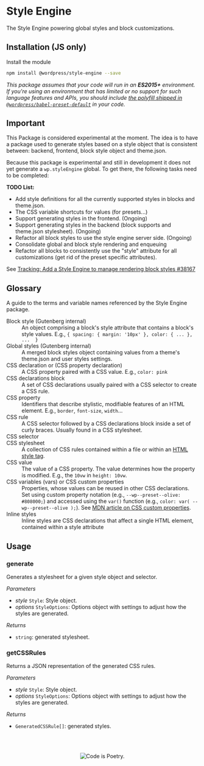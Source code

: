 # Style Engine

The Style Engine powering global styles and block customizations.

## Installation (JS only)

Install the module

```bash
npm install @wordpress/style-engine --save
```

_This package assumes that your code will run in an **ES2015+** environment. If you're using an environment that has limited or no support for such language features and APIs, you should include [the polyfill shipped in `@wordpress/babel-preset-default`](https://github.com/WordPress/gutenberg/tree/HEAD/packages/babel-preset-default#polyfill) in your code._

## Important

This Package is considered experimental at the moment. The idea is to have a package used to generate styles based on a style object that is consistent between: backend, frontend, block style object and theme.json.

Because this package is experimental and still in development it does not yet generate a `wp.styleEngine` global. To get there, the following tasks need to be completed:

**TODO List:**

- Add style definitions for all the currently supported styles in blocks and theme.json.
- The CSS variable shortcuts for values (for presets...)
- Support generating styles in the frontend. (Ongoing)
- Support generating styles in the backend (block supports and theme.json stylesheet). (Ongoing)
- Refactor all block styles to use the style engine server side. (Ongoing)
- Consolidate global and block style rendering and enqueuing 
- Refactor all blocks to consistently use the "style" attribute for all customizations (get rid of the preset specific attributes).

See [Tracking: Add a Style Engine to manage rendering block styles #38167](https://github.com/WordPress/gutenberg/issues/38167)

## Glossary

A guide to the terms and variable names referenced by the Style Engine package.

<dl>
  <dt>Block style (Gutenberg internal)</dt>
  <dd>An object comprising a block's style attribute that contains a block's style values. E.g., <code>{ spacing: { margin: '10px' }, color: { ... }, ...  }</code></dd>
  <dt>Global styles (Gutenberg internal)</dt>
  <dd>A merged block styles object containing values from a theme's theme.json and user styles settings.</dd>
  <dt>CSS declaration or (CSS property declaration)</dt>
  <dd>A CSS property paired with a CSS value. E.g., <code>color: pink</code> </dd>
  <dt>CSS declarations block</dt>
  <dd>A set of CSS declarations usually paired with a CSS selector to create a CSS rule.</dd>
  <dt>CSS property</dt>
  <dd>Identifiers that describe stylistic, modifiable features of an HTML element. E.g., <code>border</code>, <code>font-size</code>, <code>width</code>...</dd>
  <dt>CSS rule</dt>
  <dd>A CSS selector followed by a CSS declarations block inside a set of curly braces. Usually found in a CSS stylesheet.</dd>
  <dt>CSS selector</dt>
  <dd></dd>
  <dt>CSS stylesheet</dt>
  <dd>A collection of CSS rules contained within a file or within an <a href="https://developer.mozilla.org/en-US/docs/Web/HTML/Element/style" target="_blank">HTML style tag</a>.</dd>
  <dt>CSS value</dt>
  <dd>The value of a CSS property. The value determines how the property is modified. E.g., the <code>10vw</code> in <code>height: 10vw</code>.</dd>
  <dt>CSS variables (vars) or CSS custom properties</dt>
  <dd>Properties, whose values can be reused in other CSS declarations. Set using custom property notation (e.g., <code>--wp--preset--olive: #808000;</code>) and  accessed using the <code>var()</code> function (e.g., <code>color: var( --wp--preset--olive );</code>). See <a href="https://developer.mozilla.org/en-US/docs/Web/CSS/Using_CSS_custom_properties" target="_blank">MDN article on CSS custom properties</a>.</dd>
  <dt>Inline styles</dt>
  <dd>Inline styles are CSS declarations that affect a single HTML element, contained within a style attribute</dd>
</dl>

## Usage

<!-- START TOKEN(Autogenerated API docs) -->

### generate

Generates a stylesheet for a given style object and selector.

_Parameters_

-   _style_ `Style`: Style object.
-   _options_ `StyleOptions`: Options object with settings to adjust how the styles are generated.

_Returns_

-   `string`: generated stylesheet.

### getCSSRules

Returns a JSON representation of the generated CSS rules.

_Parameters_

-   _style_ `Style`: Style object.
-   _options_ `StyleOptions`: Options object with settings to adjust how the styles are generated.

_Returns_

-   `GeneratedCSSRule[]`: generated styles.

<!-- END TOKEN(Autogenerated API docs) -->

<br/><br/><p align="center"><img src="https://s.w.org/style/images/codeispoetry.png?1" alt="Code is Poetry." /></p>
